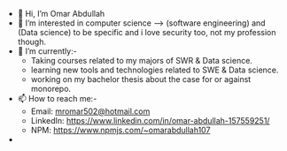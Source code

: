 - 👋 Hi, I’m Omar Abdullah
- 👀 I’m interested in computer science --> (software engineering) and (Data science) to be specific and i love security too, not my profession though.
- 🌱 I’m currently:-
  - Taking courses related to my majors of SWR & Data science.
  - learning new tools and technologies related to SWE & Data science.
  - working on my bachelor thesis about the case for or against monorepo.
- 📫 How to reach me:-
  - Email: mromar502@hotmail.com
  - LinkedIn: https://www.linkedin.com/in/omar-abdullah-157559251/
  - NPM: https://www.npmjs.com/~omarabdullah107
- 

<!---
omarabdullah107/omarabdullah107 is a ✨ special ✨ repository because its `README.md` (this file) appears on your GitHub profile.
You can click the Preview link to take a look at your changes.
--->
